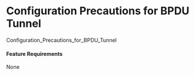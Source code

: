 Configuration Precautions for BPDU Tunnel
=========================================

Configuration_Precautions_for_BPDU_Tunnel

#### Feature Requirements

None